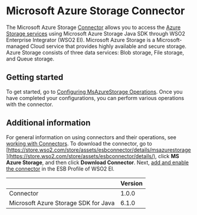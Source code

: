# Microsoft Azure Storage Connector

The Microsoft Azure Storage [Connector](https://docs.wso2.com/display/EI611/Working+with+Connectors) allows you to access the [Azure Storage services](https://azure.microsoft.com/en-us/services/storage/) using Microsoft Azure Storage Java SDK through WSO2 Enterprise Integrator (WSO2 EI). Microsoft Azure Storage is a Microsoft-managed Cloud service that provides highly available and secure storage. Azure Storage consists of three data services: Blob storage, File storage, and Queue storage.

## Getting started
To get started, go to [Configuring MsAzureStorage Operations](config.md). Once you have completed your configurations, you can perform various operations with the connector.

## Additional information
For general information on using connectors and their operations, see [working with Connectors](https://docs.wso2.com/display/EI611/Working+with+Connectors). To download the connector, go to [https://store.wso2.com/store/assets/esbconnector/details/msazurestorage](https://store.wso2.com/store/assets/esbconnector/details/), click **MS Azure Storage**, and then click **Download Connector**. Next, [add and enable the connector](https://docs.wso2.com/display/EI611/Working+with+Connectors+via+the+Management+Console) in the ESB Profile of WSO2 EI.

| | Version |
| ------------- |-------------|
| Connector    | 1.0.0 |
| Microsoft Azure Storage SDK for Java  |   6.1.0 |
